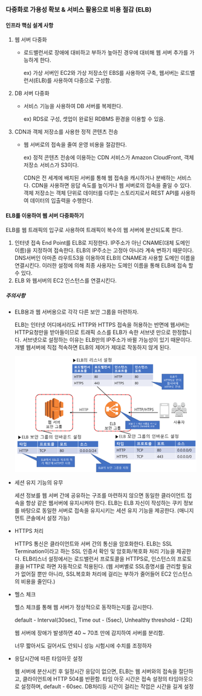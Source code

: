 ### 다중화로 가용성 확보 & 서비스 활용으로 비용 절감 (ELB)



#### 인프라 핵심 설계 사항

1. 웹 서버 다중화

   - 로드밸런서로 장애에 대비하고 부하가 높아진 경우에 대비해 웹 서버 추가를 가능하게 한다.

     ex) 가상 서버인 EC2와 가상 저장소인 EBS를 사용하여 구축, 웹서버는 로드밸런서(ELB)를 사용하여 다중으로 구성함.

2. DB 서버 다중화

   - 서비스 기능을 사용하여  DB 서버를 복제한다.

     ex) RDS로 구성, 셋업이 완료된 RDBMS 환경을 이용할 수 있음.

3. CDN과 객체 저장소를 사용한 정적 콘텐츠 전송

   - 웹 서버로의 접속을 줄여 운영 비용을 절감한다.

     ex) 정적 콘텐츠 전송에 이용하는 CDN 서비스가 Amazon CloudFront, 객체 저장소 서비스가 S3이다.

     CDN은 전 세계에 배치된 서버를 통해 웹 접속을 캐시하거나 분배하는 서비스다. CDN을 사용하면 응답 속도를 높이거나 웹 서버로의 접속을 줄일 수 있다. 객체 저장소는 객체 단위로 데이터를 다루는 스토리지로서 REST API를 사용하여 데이터의 입출력을 수행한다.



#### ELB를 이용하여 웹 서버 다중화하기

ELB를 웹 트래픽의 입구로 사용하여 트래픽이 복수의 웹 서버에 분산되도록 한다.



1. 인터넷 접속 End Point를 ELB로 지정한다. IP주소가 아닌 CNAME(대체 도메인 이름)을 지정하여 접속한다. ELB의 IP주소는 고정아 아니라 계속 변하기 때문이다. DNS서버인 아마존 라우트53을 이용하여 ELB의 CNAME과 사용할 도메인 이름을 연결시킨다. 이러한 설정에 의해 최종 사용자는 도메인 이름을 통해 ELB에 접속 할 수 있다.
2. ELB 와 웹서버의 EC2 인스턴스를 연결시킨다.

##### 주의사항

- ELB용과 웹 서버용으로 각각 다른 보안 그룹을 마련하자.

  ELB는 인터넷 어디에서라도 HTTP와 HTTPS 접속을 허용하는 반면에 웹서버는 HTTP요청만을 받아들이므로  트래픽 소스를 ELB가 속한 서브넷 만으로 한정합니다. 서브넷으로 설정하는 이유는 ELB만의 IP주소가 바뀔 가능성이 있기 때문이다. 개별 웹서버에 직접 적속하면 ELB의 제어가 제대로 작동하지 않게 된다.

  <img src = "../images/elbSetting.png">

- 세션 유지 기능의 유무

  세션 정보를 웹 서버 간에 공유하는 구조를 마련하지 않으면 동일한 클라이언트 접속을 항상 같은 웹서버에 유지시켜야 한다. ELB는 ELB 자신이 작성하는 쿠키 정보를 바탕으로 동일한 서버로 접속을 유지시키는 세션 유지 기능을 제공한다. (매니지먼트 콘솔에서 설정 가능)

- HTTPS 처리

  HTTPS 통신은 클라이언트와 서버 간의 통신을 암호화한다. ELB는 SSL Termination이라고 하는 SSL 인증서 확인 및 암호화/복호화 처리 기능을 제공한다. ELB리스너 설정에서는 로드밸런서 프로토콜을 HTTPS로, 인스턴스의 프로토콜을 HTTP로 하면 자동적으로 적용된다. (웹 서버별로 SSL증명서를 관리할 필요가 없어질 뿐만 아니라, SSL복호화 처리에 걸리는 부하가 줄어들어 EC2 인스턴스의 비용을 줄인다.)

- 헬스 체크

  헬스 체크를 통해 웹 서버가 정상적으로 동작하는지를 감시한다.

  default - Interval(30sec), Time out - (5sec), Unhealthy threshold - (2회)

  웹  서버에 장애가 발생하면 40 ~ 70초 만에 감지하여 서버를 분리함.

  너무 짧아서도 길어서도 안되니 성능 시험시에 수치를 조정하자

- 응답시간에 따른 타임아웃 설정

  웹 서버에 분산시킨 후 일정시간 응답이 없으면, ELB는 웹 서버와의 접속을 절단하고, 클라이언트에 HTTP 504를 반환함. 타임 아웃 시간은 접속 설정의 타임아웃으로 설정하며, default - 60sec. DB처리등 시간이 걸리는 작업은 시간을 길게 설정